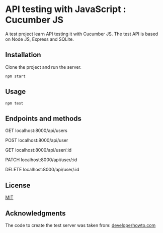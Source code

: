 # API testing with JavaScript : Cucumber JS

A test project learn API testing it with Cucumber JS.
The test API is based on Node JS, Express and SQLite.

## Installation

Clone the project and run the server.

```node
npm start
```

## Usage

```node
npm test
```

## Endpoints and methods
GET localhost:8000/api/users

POST localhost:8000/api/user

GET localhost:8000/api/user/:id

PATCH localhost:8000/api/user/:id

DELETE localhost:8000/api/user/:id

## License
[MIT](https://choosealicense.com/licenses/mit/)

## Acknowledgments

The code to create the test server was taken from:
[developerhowto.com](https://developerhowto.com/2018/12/29/build-a-rest-api-with-node-js-and-express-js/)
